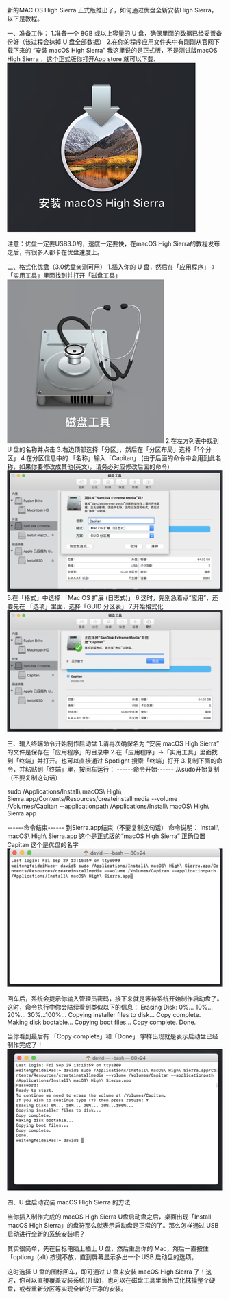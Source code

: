新的MAC OS High Sierra 正式版推出了，如何通过优盘全新安装High Sierra，以下是教程。

一、准备工作：
1.准备一个 8GB 或以上容量的 U 盘，确保里面的数据已经妥善备份好（该过程会抹掉 U 盘全部数据）
2.在你的程序应用文件夹中有刚刚从官网下载下来的 “安装 macOS High Sierra”
我这里说的是正式版，不是测试版macOS High Sierra ，这个正式版你打开App store 就可以下载.
![macOS High Sierra](assets/1.png)

注意：优盘一定要USB3.0的，速度一定要快，在macOS High Sierra的教程发布之后，有很多人都卡在优盘速度上。

二、格式化优盘（3.0优盘亲测可用）
1.插入你的 U 盘，然后在「应用程序」->「实用工具」里面找到并打开「磁盘工具」
![磁盘工具](assets/2.png)
2.在左方列表中找到 U 盘的名称并点击
3.右边顶部选择「分区」，然后在「分区布局」选择「1个分区」
4.在分区信息中的 「名称」输入「Capitan」 (由于后面的命令中会用到此名称，如果你要修改成其他(英文)，请务必对应修改后面的命令)
![格式化磁盘](assets/3.png)
5.在「格式」中选择 「Mac OS 扩展 (日志式)」
6.这时，先别急着点“应用”，还要先在 「选项」里面，选择「GUID 分区表」
7.开始格式化
![格式化成功](assets/4.png)

三、输入终端命令开始制作启动盘
1.请再次确保名为 “安装 macOS High Sierra” 的文件是保存在「应用程序」的目录中
2.在「应用程序」->「实用工具」里面找到「终端」并打开。也可以直接通过 Spotlight 搜索「终端」打开
3.复制下面的命令，并粘贴到「终端」里，按回车运行：
------命令开始------ 从sudo开始复制（不要复制这句话）

sudo /Applications/Install\ macOS\ High\ Sierra.app/Contents/Resources/createinstallmedia --volume /Volumes/Capitan --applicationpath /Applications/Install\ macOS\ High\ Sierra.app

------命令结束------ 到Sierra.app结束（不要复制这句话）
命令说明：
Install\ macOS\ High\ Sierra.app 这个是正式版的“macOS High Sierra” 正确位置
Capitan 这个是优盘的名字
![复制后的样子](assets/5.png)

回车后，系统会提示你输入管理员密码，接下来就是等待系统开始制作启动盘了。这时，命令执行中你会陆续看到类似以下的信息：
Erasing Disk: 0%... 10%... 20%... 30%...100%...
Copying installer files to disk...
Copy complete.
Making disk bootable...
Copying boot files...
Copy complete.
Done.

当你看到最后有 「Copy complete」和「Done」 字样出现就是表示启动盘已经制作完成了！
![成功](assets/8.png)

四、U 盘启动安装 macOS High Sierra 的方法

当你插入制作完成的 macOS High Sierra U盘启动盘之后，桌面出现「Install macOS High Sierra」的盘符那么就表示启动盘是正常的了。那么怎样通过 USB 启动进行全新的系统安装呢？

其实很简单，先在目标电脑上插上 U 盘，然后重启你的 Mac，然后一直按住「option」(alt) 按键不放，直到屏幕显示多出一个 USB 启动盘的选项。

这时选择 U 盘的图标回车，即可通过 U 盘来安装 macOS High Sierra 了！这时，你可以直接覆盖安装系统(升级)，也可以在磁盘工具里面格式化抹掉整个硬盘，或者重新分区等实现全新的干净的安装。